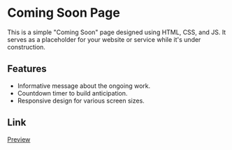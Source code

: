# Coming Soon Page

This is a simple "Coming Soon" page designed using HTML, CSS, and JS. It serves as a placeholder for your website or service while it's under construction.

## Features

- Informative message about the ongoing work.
- Countdown timer to build anticipation.
- Responsive design for various screen sizes.

## Link

<a href = "https://warm-tanuki-61fdd8.netlify.app/" target = "_blank">Preview